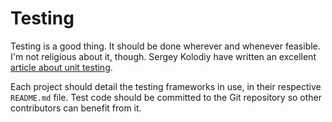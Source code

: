 # Testing
Testing is a good thing. It should be done wherever and whenever feasible. I'm 
not religious about it, though. Sergey Kolodiy have written an excellent 
[article about unit testing][1].

Each project should detail the testing frameworks in use, in their respective 
`README.md` file. Test code should be committed to the Git repository so other 
contributors can benefit from it.

[1]: https://www.toptal.com/qa/how-to-write-testable-code-and-why-it-matters
